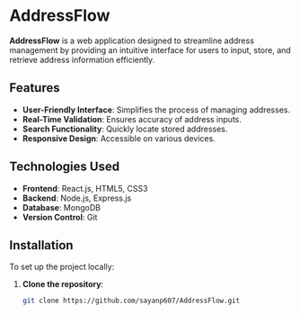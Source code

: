 # AddressFlow

**AddressFlow** is a web application designed to streamline address management by providing an intuitive interface for users to input, store, and retrieve address information efficiently.

## Features

- **User-Friendly Interface**: Simplifies the process of managing addresses.
- **Real-Time Validation**: Ensures accuracy of address inputs.
- **Search Functionality**: Quickly locate stored addresses.
- **Responsive Design**: Accessible on various devices.

## Technologies Used

- **Frontend**: React.js, HTML5, CSS3
- **Backend**: Node.js, Express.js
- **Database**: MongoDB
- **Version Control**: Git

## Installation

To set up the project locally:

1. **Clone the repository**:
   ```bash
   git clone https://github.com/sayanp607/AddressFlow.git
